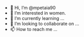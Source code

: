 - 👋 Hi, I’m @mpetaia90
- 👀 I’m interested in women.
- 🌱 I’m currently learning ...
- 💞️ I’m looking to collaborate on ...
- 📫 How to reach me ...

<!---
mpetaia90/mpetaia90 is a ✨ special ✨ repository because its `README.md` (this file) appears on your GitHub profile.
You can click the Preview link to take a look at your changes.
--->
